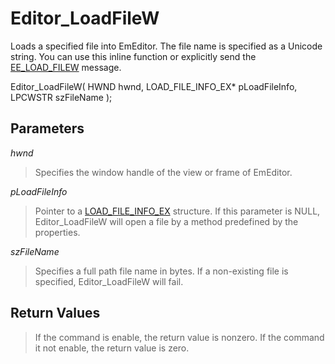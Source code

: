 # Editor\_LoadFileW

Loads a specified file into EmEditor. The file name is specified as a Unicode
string. You can use this inline function or explicitly send the
[EE\_LOAD\_FILEW](../message/ee_load_filew) message.

Editor\_LoadFileW( HWND hwnd, LOAD\_FILE\_INFO\_EX\* pLoadFileInfo, LPCWSTR szFileName
);

## Parameters

_hwnd_

> Specifies the window handle of the view or frame of EmEditor.

_pLoadFileInfo_

> Pointer to a [LOAD\_FILE\_INFO\_EX](../structure/load_file_info) structure. If this parameter is NULL, Editor\_LoadFileW will
> open a file by a method predefined by the properties.

_szFileName_

> Specifies a full path file name in bytes. If a non-existing file is
> specified, Editor\_LoadFileW will fail.

## Return Values

> If the command is enable, the return value is nonzero. If the command it
> not enable, the return value is zero.
